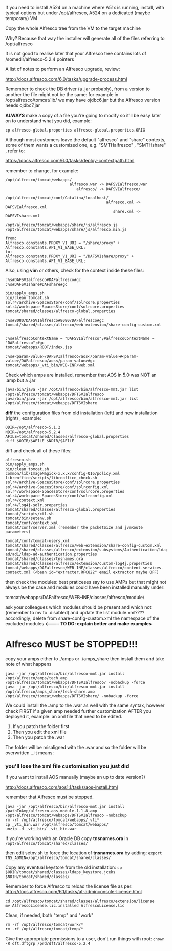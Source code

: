 If you need to install A524 on a machine where A51x is running, install, with typical options but under /opt/alfresco, A524 on a dedicated (maybe temporary) VM

Copy the whole Alfresco tree from the VM to the target machine

Why? Because that way the installer will generate all of the files referring to /opt/alfresco

It is not good to realise later that your Alfresco tree contains lots of /somedir/alfresco-5.2.4 pointers


A list of notes to perform an Alfresco upgrade, review:

http://docs.alfresco.com/6.0/tasks/upgrade-process.html






Remember to check the DB driver (a .jar probably), from a version to another the file might not be the same: for example in /opt/alfresco/tomcat/lib/ we may have ojdbc6.jar but the Alfresco version needs ojdbc7.jar



**ALWAYS** make a copy of a file you're going to modify so it'll be easy later on to understand what you did, example:
```
cp alfresco-global.properties alfresco-global.properties.ORIG
```



Although most customers leave the default "alfresco" and "share" contexts, some of them wants a customized one, e.g. "SMTHalfresco" , "SMTHshare" , refer to:

https://docs.alfresco.com/6.0/tasks/deploy-contextpath.html


remember to change, for example:

```
/opt/alfresco/tomcat/webapps/
                            alfresco.war -> DAFSVIalfresco.war
                               alfresco/ -> DAFSVIalfresco/
```


```
/opt/alfresco/tomcat/conf/Catalina/localhost/
                                            alfresco.xml -> DAFSVIalfresco.xml
                                               share.xml -> DAFSVIshare.xml
```

```
/opt/alfresco/tomcat/webapps/share/js/alfresco.js
/opt/alfresco/tomcat/webapps/share/js/alfresco.min.js

from:
Alfresco.constants.PROXY_V1_URI = "/share/proxy" + Alfresco.constants.API_V1_BASE_URL;
to:
Alfresco.constants.PROXY_V1_URI = "/DAFSVIshare/proxy" + Alfresco.constants.API_V1_BASE_URL;
```



Also, using **vim** or others, check for the context inside these files:

```
:%s#DAFSVIalfresco#DAFalfresco#gc
:%s#DAFSVIshare#DAFshare#gc

bin/apply_amps.sh
bin/clean_tomcat.sh
solr4/archive-SpacesStore/conf/solrcore.properties
solr4/workspace-SpacesStore/conf/solrcore.properties
tomcat/shared/classes/alfresco-global.properties    

:%s#8080/DAFSVIalfresco#8080/DAFalfresco#gc
tomcat/shared/classes/alfresco/web-extension/share-config-custom.xml


:%s#alfrescoContextName = "DAFSVIalfresco";#alfrescoContextName = "DAFalfresco";#gc
tomcat/webapps/ROOT/index.jsp

:%s#<param-value>/DAFSVIalfresco/aos</param-value>#<param-value>/DAFalfresco/aos</param-value>#gc
tomcat/webapps/_vti_bin/WEB-INF/web.xml
```




Check which amps are installed, remember that AOS in 5.0 was NOT an .amp but a .jar

```
java/bin/java -jar /opt/alfresco/bin/alfresco-mmt.jar list /opt/alfresco/tomcat/webapps/DFTSVIalfresco
java/bin/java -jar /opt/alfresco/bin/alfresco-mmt.jar list /opt/alfresco/tomcat/webapps/DFTSVIshare
```



**diff** the configuration files from old installation (left) and new installation (right) , example:
```
ODIR=/opt/alfresco-5.1.2
NDIR=/opt/alfresco-5.2.4
AFILE=tomcat/shared/classes/alfresco-global.properties
diff $ODIR/$AFILE $NDIR/$AFILE
```

diff and check all of these files:
```
alfresco.sh
bin/apply_amps.sh
bin/clean_tomcat.sh
common/lib/ImageMagick-x.x.x/config-Q16/policy.xml
libreoffice/scripts/libreoffice_check.sh
solr4/archive-SpacesStore/conf/solrcore.properties
solr4/archive-SpacesStore/conf/solrconfig.xml
solr4/workspace-SpacesStore/conf/solrcore.properties
solr4/workspace-SpacesStore/conf/solrconfig.xml
solr4/context.xml
solr4/log4j-solr.properties
tomcat/shared/classes/alfresco-global.properties
tomcat/scripts/ctl.sh
tomcat/bin/setenv.sh
tomcat/conf/context.xml
tomcat/conf/server.xml (remember the packetSize and jvmRoute parameters)

tomcat/conf/tomcat-users.xml
tomcat/shared/classes/alfresco/web-extension/share-config-custom.xml
tomcat/shared/classes/alfresco/extension/subsystems/Authentication/ldap-ad/ad1/ldap-ad-authentication.properties
tomcat/shared/classes/tnsnames.ora
tomcat/shared/classes/alfresco/extension/custom-log4j.properties
tomcat/webapps/DAFalfresco/WEB-INF/classes/alfresco/content-services-context.xml (<bean id="extracter.RFC822" email extractor maybe OFF)
```


then check the modules: best praticeses say to use AMPs but that might not always be the case and modules could have been installed manually under:

tomcat/webapps/DAFalfresco/WEB-INF/classes/alfresco/module/

ask your colleagues which modules should be present and which not (remember to mv to .disabled) and update the list module.xml???? accordingly; delete from share-config-custom.xml the namespace of the excluded modules **<---- TO DO: explain better and make examples**

# Alfresco MUST be STOPPED!!!
copy your amps either to ./amps or ./amps_share then install them and take note of what happens

```
java -jar /opt/alfresco/bin/alfresco-mmt.jar install /opt/alfresco/amps/tech.amp /opt/alfresco/tomcat/webapps/DFTSVIalfresco/ -nobackup -force
java -jar /opt/alfresco/bin/alfresco-mmt.jar install /opt/alfresco/amps_share/tech-share.amp /opt/alfresco/tomcat/webapps/DFTSVIshare/ -nobackup -force
```

We could install the .amp to the .war as well with the same syntax, however check FIRST if a given amp needed further customization AFTER you deployed it, example: an xml file that need to be edited.
1. If you patch the folder first
1. Then you edit the xml file
1. Then you patch the .war

The folder will be misaligned with the .war and so the folder will be overwritten ...it means:
### you'll lose the xml file customisation you just did


If you want to install AOS manually (maybe an up to date version?)

http://docs.alfresco.com/aos1.1/tasks/aos-install.html 

remember that Alfresco must be stopped.

```
java -jar /opt/alfresco/bin/alfresco-mmt.jar install /pathToAmp/alfresco-aos-module-1.1.8.amp /opt/alfresco/tomcat/webapps/DFTSVIalfresco -nobackup
rm -rf /opt/alfresco/tomcat/webapps/_vti*
cp _vti_bin.war /opt/alfresco/tomcat/webapps/
unzip -d _vti_bin/ _vti_bin.war
```



If you're working with an Oracle DB copy **tnsnames.ora** in
`/opt/alfresco/tomcat/shared/classes/`

then edit setnv.sh to force the location of **tnsnames.ora** by adding:
`export TNS_ADMIN=/opt/alfresco/tomcat/shared/classes/`



Copy any eventual keystore from the old installation:
`cp $ODIR/tomcat/shared/classes/ldaps_keystore.jceks $NDIR/tomcat/shared/classes/`


Remember to force Alfresco to reload the license file as per:
http://docs.alfresco.com/6.1/tasks/at-adminconsole-license.html
```
cd /opt/alfresco/tomcat/shared/classes/alfresco/extension/license
mv AlfrescoLicense.lic.installed AlfrescoLicense.lic
```

Clean, if needed, both "temp" and "work"
```
rm -rf /opt/alfresco/tomcat/work/*
rm -rf /opt/alfresco/tomcat/temp/*
```


Give the appropriate permissions to a user, don't run things with root:
`chown -R dft.dftgrp /prd/dft/alfresco-5.2.4`

